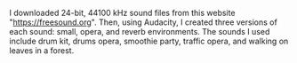 I downloaded 24-bit, 44100 kHz sound files from this website "https://freesound.org". Then, using Audacity, I created three versions of each sound: small, opera, and reverb environments. The sounds I used include drum kit, drums opera, smoothie party, traffic opera, and walking on leaves in a forest.

